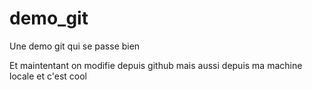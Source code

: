 # demo_git
Une demo git qui se passe bien

Et maintentant on modifie depuis github mais aussi depuis ma machine locale et c'est cool
